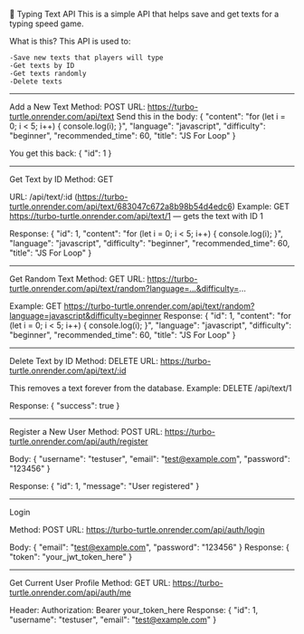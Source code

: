🐢 Typing Text API
This is a simple API that helps save and get texts for a typing speed game.

What is this?
This API is used to:

    -Save new texts that players will type
    -Get texts by ID
    -Get texts randomly
    -Delete texts

---

Add a New Text
Method: POST
URL: https://turbo-turtle.onrender.com/api/text
Send this in the body:
{
"content": "for (let i = 0; i < 5; i++) { console.log(i); }",
"language": "javascript",
"difficulty": "beginner",
"recommended_time": 60,
"title": "JS For Loop"
}

You get this back:
{
"id": 1
}

---

Get Text by ID
Method: GET

URL: /api/text/:id (https://turbo-turtle.onrender.com/api/text/683047c672a8b98b54d4edc6)
Example: GET https://turbo-turtle.onrender.com/api/text/1 — gets the text with ID 1

Response:
{
"id": 1,
"content": "for (let i = 0; i < 5; i++) { console.log(i); }",
"language": "javascript",
"difficulty": "beginner",
"recommended_time": 60,
"title": "JS For Loop"
}

---

Get Random Text
Method: GET
URL: https://turbo-turtle.onrender.com/api/text/random?language=...&difficulty=...

Example: GET https://turbo-turtle.onrender.com/api/text/random?language=javascript&difficulty=beginner
Response:
{
"id": 1,
"content": "for (let i = 0; i < 5; i++) { console.log(i); }",
"language": "javascript",
"difficulty": "beginner",
"recommended_time": 60,
"title": "JS For Loop"
}

---

Delete Text by ID
Method: DELETE
URL: https://turbo-turtle.onrender.com/api/text/:id

This removes a text forever from the database.
Example: DELETE /api/text/1

Response:
{
"success": true
}

---

Register a New User
Method: POST
URL: https://turbo-turtle.onrender.com/api/auth/register

Body:
{
"username": "testuser",
"email": "test@example.com",
"password": "123456"
}

Response:
{
"id": 1,
"message": "User registered"
}

---

Login

Method: POST
URL: https://turbo-turtle.onrender.com/api/auth/login

Body:
{
"email": "test@example.com",
"password": "123456"
}
Response:
{
"token": "your_jwt_token_here"
}

---

Get Current User Profile
Method: GET
URL: https://turbo-turtle.onrender.com/api/auth/me

Header:
Authorization: Bearer your_token_here
Response:
{
"id": 1,
"username": "testuser",
"email": "test@example.com"
}
